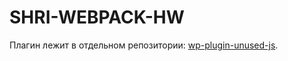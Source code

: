 # SHRI-WEBPACK-HW

Плагин лежит в отдельном репозитории: [wp-plugin-unused-js](https://github.com/vmik7/wp-plugin-unused-js.git).
